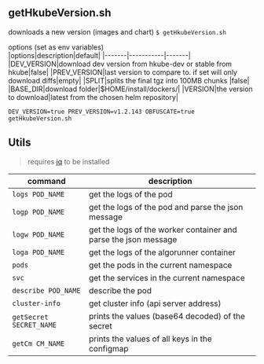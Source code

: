 ## getHkubeVersion.sh
downloads a new version (images and chart)
```$ getHkubeVersion.sh``` 

options (set as env variables)  
|options|description|default|
|-------|-----------|-------|
|DEV_VERSION|download dev version from hkube-dev or stable from hkube|false|
|PREV_VERSION|last version to compare to. if set will only download diffs|empty|
|SPLIT|splits the final tgz into 100MB chunks |false|
|BASE_DIR|download folder|$HOME/install/dockers/|
|VERSION|the version to download|latest from the chosen helm repository|

```DEV_VERSION=true PREV_VERSION=v1.2.143 OBFUSCATE=true getHkubeVersion.sh```

## Utils
> requires [jq](https://stedolan.github.io/jq/) to be installed  

| command | description |
|---------|-------------|
| `logs POD_NAME` | get the logs of the pod |
| `logp POD_NAME` | get the logs of the pod and parse the json message |
| `logw POD_NAME` | get the logs of the worker container and parse the json message |
| `loga POD_NAME` | get the logs of the algorunner container |
| `pods` | get the pods in the current namespace |
| `svc` | get the services in the current namespace |
| `describe POD_NAME` | describe the pod |
| `cluster-info` | get cluster info (api server address) |
| `getSecret SECRET_NAME` | prints the values (base64 decoded) of the secret |
| `getCm CM_NAME` | prints the values of all keys in the configmap |
